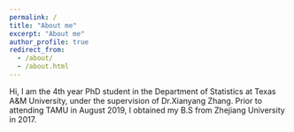 ```yaml
---
permalink: /
title: "About me"
excerpt: "About me"
author_profile: true
redirect_from: 
  - /about/
  - /about.html
---
```


Hi, I am the 4th year PhD student in the Department of Statistics at Texas A&M University, under the supervision of Dr.Xianyang Zhang. Prior to attending TAMU in August 2019, I obtained my B.S from Zhejiang University in 2017.


